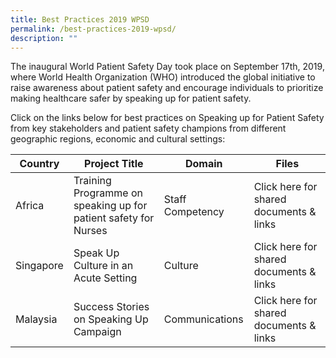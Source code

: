 ```yaml
---
title: Best Practices 2019 WPSD
permalink: /best-practices-2019-wpsd/
description: ""
---
```

The inaugural World Patient Safety Day took place on September 17th, 2019, where World Health Organization (WHO) introduced the global initiative to raise awareness about patient safety and encourage individuals to prioritize making healthcare safer by speaking up for patient safety.

Click on the links below for best practices on Speaking up for Patient Safety from key stakeholders and patient safety champions from different geographic regions, economic and cultural settings:



| Country | Project Title| Domain | Files
|------- | -------- | -------- | -------- |
| Africa  | Training Programme on speaking up for patient safety for Nurses     | Staff Competency   | Click here for shared documents & links|
| Singapore  | Speak Up Culture in an Acute Setting     | Culture   | Click here for shared documents & links|
| Malaysia  | Success Stories on Speaking Up Campaign  | Communications  | Click here for shared documents & links|

